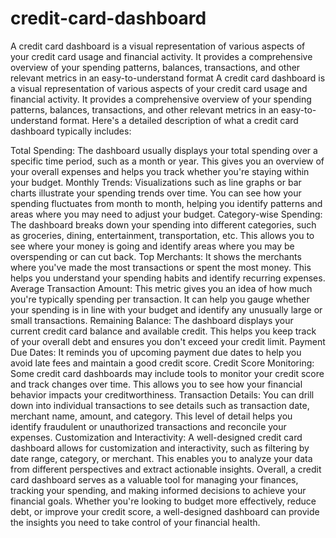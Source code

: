 # credit-card-dashboard
A credit card dashboard is a visual representation of various aspects of your credit card usage and financial activity. It provides a comprehensive overview of your spending patterns, balances, transactions, and other relevant metrics in an easy-to-understand format
A credit card dashboard is a visual representation of various aspects of your credit card usage and financial activity. It provides a comprehensive overview of your spending patterns, balances, transactions, and other relevant metrics in an easy-to-understand format. Here's a detailed description of what a credit card dashboard typically includes:

Total Spending: The dashboard usually displays your total spending over a specific time period, such as a month or year. This gives you an overview of your overall expenses and helps you track whether you're staying within your budget.
Monthly Trends: Visualizations such as line graphs or bar charts illustrate your spending trends over time. You can see how your spending fluctuates from month to month, helping you identify patterns and areas where you may need to adjust your budget.
Category-wise Spending: The dashboard breaks down your spending into different categories, such as groceries, dining, entertainment, transportation, etc. This allows you to see where your money is going and identify areas where you may be overspending or can cut back.
Top Merchants: It shows the merchants where you've made the most transactions or spent the most money. This helps you understand your spending habits and identify recurring expenses.
Average Transaction Amount: This metric gives you an idea of how much you're typically spending per transaction. It can help you gauge whether your spending is in line with your budget and identify any unusually large or small transactions.
Remaining Balance: The dashboard displays your current credit card balance and available credit. This helps you keep track of your overall debt and ensures you don't exceed your credit limit.
Payment Due Dates: It reminds you of upcoming payment due dates to help you avoid late fees and maintain a good credit score.
Credit Score Monitoring: Some credit card dashboards may include tools to monitor your credit score and track changes over time. This allows you to see how your financial behavior impacts your creditworthiness.
Transaction Details: You can drill down into individual transactions to see details such as transaction date, merchant name, amount, and category. This level of detail helps you identify fraudulent or unauthorized transactions and reconcile your expenses.
Customization and Interactivity: A well-designed credit card dashboard allows for customization and interactivity, such as filtering by date range, category, or merchant. This enables you to analyze your data from different perspectives and extract actionable insights.
Overall, a credit card dashboard serves as a valuable tool for managing your finances, tracking your spending, and making informed decisions to achieve your financial goals. Whether you're looking to budget more effectively, reduce debt, or improve your credit score, a well-designed dashboard can provide the insights you need to take control of your financial health.
